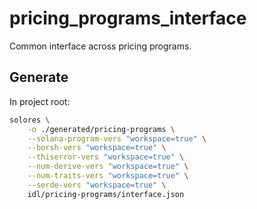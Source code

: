 # pricing_programs_interface

Common interface across pricing programs.

## Generate

In project root:

```sh
solores \
    -o ./generated/pricing-programs \
    --solana-program-vers "workspace=true" \
    --borsh-vers "workspace=true" \
    --thiserror-vers "workspace=true" \
    --num-derive-vers "workspace=true" \
    --num-traits-vers "workspace=true" \
    --serde-vers "workspace=true" \
    idl/pricing-programs/interface.json
```
